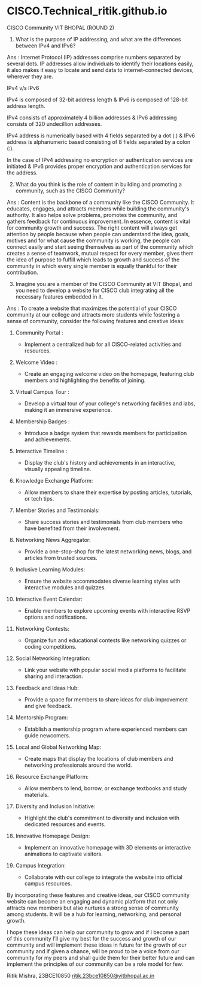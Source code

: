 # CISCO.Technical_ritik.github.io

CISCO Community VIT BHOPAL (ROUND 2)


1. What is the purpose of IP addressing, and what are the differences between IPv4 and IPv6?

Ans : Internet Protocol (IP) addresses comprise numbers separated by several dots. IP addresses allow individuals to identify their locations easily, it also makes it easy to locate and send data to internet-connected devices, wherever they are.


 IPv4 v/s IPv6
 
IPv4 is composed of 32-bit address length & IPv6 is composed of 128-bit address length. 

IPv4 consists of approximately 4 billion addresses & IPv6 addressing consists of 320 undecillion addresses.

IPv4 address is numerically based with 4 fields separated by a dot (.) & IPv6 address is alphanumeric based consisting of 8 fields separated by a colon (:).

In the case of IPv4 addressing no encryption or authentication services are initiated & IPv6 provides proper encryption and authentication services for the address.



2. What do you think is the role of content in building and promoting a community, such as the CISCO Community? 

Ans : Content is the backbone of a community like the CISCO Community. It educates, engages, and attracts members while building the community's authority. It also helps solve problems, promotes the community, and gathers feedback for continuous improvement. In essence, content is vital for community growth and success. The right content will always get attention by people because when people can understand the idea, goals, motives and for what cause the community is working, the people can connect easily and start seeing themselves as part of the community which creates a sense of teamwork, mutual respect for every member, gives them the idea of purpose to fulfill which leads to growth and success of the community in which every single member is equally thankful for their contribution.

3. Imagine you are a member of the CISCO Community at VIT Bhopal, and you need to develop a website for CISCO club integrating all the necessary features embedded in it.

Ans : To create a website that maximizes the potential of your CISCO community at our college and attracts more students while fostering a sense of community, consider the following features and creative ideas:

1. Community Portal :
   - Implement a centralized hub for all CISCO-related activities and resources.

2. Welcome Video :
   - Create an engaging welcome video on the homepage, featuring club members and highlighting the benefits of joining.

3. Virtual Campus Tour :
   - Develop a virtual tour of your college's networking facilities and labs, making it an immersive experience.

4. Membership Badges :
   - Introduce a badge system that rewards members for participation and achievements.

5. Interactive Timeline :
   - Display the club's history and achievements in an interactive, visually appealing timeline.

8. Knowledge Exchange Platform:
   - Allow members to share their expertise by posting articles, tutorials, or tech tips.

9. Member Stories and Testimonials:
   - Share success stories and testimonials from club members who have benefited from their involvement.

10. Networking News Aggregator:
    - Provide a one-stop-shop for the latest networking news, blogs, and articles from trusted sources.

11. Inclusive Learning Modules:
    - Ensure the website accommodates diverse learning styles with interactive modules and quizzes.

12. Interactive Event Calendar:
    - Enable members to explore upcoming events with interactive RSVP options and notifications.

13. Networking Contests:
    - Organize fun and educational contests like networking quizzes or coding competitions.

14. Social Networking Integration:
    - Link your website with popular social media platforms to facilitate sharing and interaction.

15. Feedback and Ideas Hub:
    - Provide a space for members to share ideas for club improvement and give feedback.

16. Mentorship Program:
    - Establish a mentorship program where experienced members can guide newcomers.

17. Local and Global Networking Map:
    - Create maps that display the locations of club members and networking professionals around the world.

18. Resource Exchange Platform:
    - Allow members to lend, borrow, or exchange textbooks and study materials.

19. Diversity and Inclusion Initiative:
    - Highlight the club's commitment to diversity and inclusion with dedicated resources and events.

20. Innovative Homepage Design:
    - Implement an innovative homepage with 3D elements or interactive animations to captivate visitors.

21. Campus Integration:
    - Collaborate with our college to integrate the website into official campus resources.

By incorporating these features and creative ideas, our CISCO community website can become an engaging and dynamic platform that not only attracts new members but also nurtures a strong sense of community among students. It will be a hub for learning, networking, and personal growth.

I hope these ideas can help our community to grow and if I become a part of this community I’ll give my best for the success and growth of our community and will implement these ideas in future for the growth of our community and if given a chance, will be proud to be a voice from our community for my peers and shall guide them for their better future and can implement the principles of our community can be a role model for few.

Ritik Mishra,
23BCE10850
ritik.23bce10850@vitbhopal.ac.in
